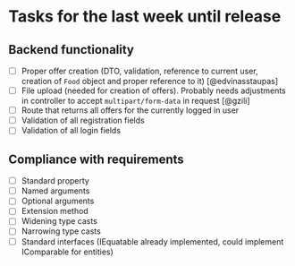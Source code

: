 # Tasks for the last week until release

## Backend functionality

- [ ] Proper offer creation (DTO, validation, reference to current user, creation of `Food` object and proper reference to it) \[@edvinasstaupas]
- [ ] File upload (needed for creation of offers). Probably needs adjustments in controller to accept `multipart/form-data` in request \[@gzili]
- [ ] Route that returns all offers for the currently logged in user
- [ ] Validation of all registration fields
- [ ] Validation of all login fields

## Compliance with requirements

- [ ] Standard property
- [ ] Named arguments
- [ ] Optional arguments
- [ ] Extension method
- [ ] Widening type casts
- [ ] Narrowing type casts
- [ ] Standard interfaces (IEquatable already implemented, could implement IComparable for entities)
